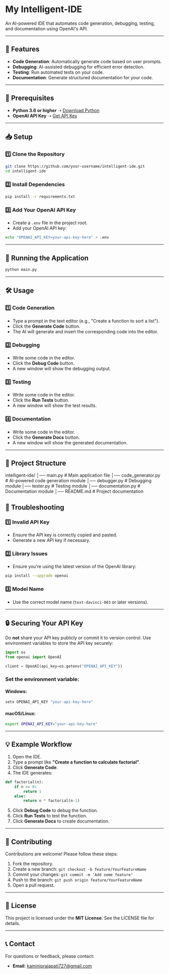 # My Intelligent-IDE

An AI-powered IDE that automates code generation, debugging, testing, and documentation using OpenAI's API.

---

## 🚀 Features

- **Code Generation**: Automatically generate code based on user prompts.
- **Debugging**: AI-assisted debugging for efficient error detection.
- **Testing**: Run automated tests on your code.
- **Documentation**: Generate structured documentation for your code.

---

## 🔧 Prerequisites

- **Python 3.6 or higher** ➝ [Download Python](https://www.python.org/downloads/)
- **OpenAI API Key** ➝ [Get API Key](https://platform.openai.com/account/api-keys)

---

## 📥 Setup

### **1️⃣ Clone the Repository**

```bash
git clone https://github.com/your-username/intelligent-ide.git
cd intelligent-ide
```

### **2️⃣ Install Dependencies**

```bash
pip install -r requirements.txt
```

### **3️⃣ Add Your OpenAI API Key**

- Create a `.env` file in the project root.
- Add your OpenAI API key:

```bash
echo "OPENAI_API_KEY=your-api-key-here" > .env
```

---

## 🚀 Running the Application

```bash
python main.py
```

---

## 🛠 Usage

### **1️⃣ Code Generation**

- Type a prompt in the text editor (e.g., "Create a function to sort a list").
- Click the **Generate Code** button.
- The AI will generate and insert the corresponding code into the editor.

### **2️⃣ Debugging**

- Write some code in the editor.
- Click the **Debug Code** button.
- A new window will show the debugging output.

### **3️⃣ Testing**

- Write some code in the editor.
- Click the **Run Tests** button.
- A new window will show the test results.

### **4️⃣ Documentation**

- Write some code in the editor.
- Click the **Generate Docs** button.
- A new window will show the generated documentation.

---

## 📂 Project Structure

intelligent-ide/
│── main.py              # Main application file
│── code_generator.py    # AI-powered code generation module
│── debugger.py          # Debugging module
│── tester.py            # Testing module
│── documentation.py     # Documentation module
│── README.md            # Project documentation


## 🔧 Troubleshooting

### **1️⃣ Invalid API Key**

- Ensure the API key is correctly copied and pasted.
- Generate a new API key if necessary.

### **2️⃣ Library Issues**

- Ensure you’re using the latest version of the OpenAI library:

```bash
pip install --upgrade openai
```

### **3️⃣ Model Name**

- Use the correct model name (`text-davinci-003` or later versions).

---

## 🔒 Securing Your API Key

Do **not** share your API key publicly or commit it to version control. Use environment variables to store the API key securely:

```python
import os
from openai import OpenAI

client = OpenAI(api_key=os.getenv("OPENAI_API_KEY"))
```

### **Set the environment variable:**

#### **Windows:**

```cmd
setx OPENAI_API_KEY "your-api-key-here"
```

#### **macOS/Linux:**

```bash
export OPENAI_API_KEY="your-api-key-here"
```

---

## 💡 Example Workflow

1. Open the IDE.
2. Type a prompt like **"Create a function to calculate factorial"**.
3. Click **Generate Code**.
4. The IDE generates:

```python
def factorial(n):
    if n == 0:
        return 1
    else:
        return n * factorial(n-1)
```

5. Click **Debug Code** to debug the function.
6. Click **Run Tests** to test the function.
7. Click **Generate Docs** to create documentation.

---

## 🤝 Contributing

Contributions are welcome! Please follow these steps:

1. Fork the repository.
2. Create a new branch: `git checkout -b feature/YourFeatureName`
3. Commit your changes: `git commit -m 'Add some feature'`
4. Push to the branch: `git push origin feature/YourFeatureName`
5. Open a pull request.

---

## 📜 License

This project is licensed under the **MIT License**. See the LICENSE file for details.

---

## 📞 Contact

For questions or feedback, please contact:

- **Email**: [kaminiprajapati727@gmail.com](mailto\:kaminiprajapati727@gmail.com)


